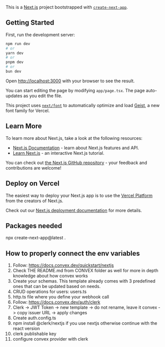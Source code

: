 This is a [Next.js](https://nextjs.org) project bootstrapped with [`create-next-app`](https://nextjs.org/docs/app/api-reference/cli/create-next-app).

## Getting Started

First, run the development server:

```bash
npm run dev
# or
yarn dev
# or
pnpm dev
# or
bun dev
```

Open [http://localhost:3000](http://localhost:3000) with your browser to see the result.

You can start editing the page by modifying `app/page.tsx`. The page auto-updates as you edit the file.

This project uses [`next/font`](https://nextjs.org/docs/app/building-your-application/optimizing/fonts) to automatically optimize and load [Geist](https://vercel.com/font), a new font family for Vercel.

## Learn More

To learn more about Next.js, take a look at the following resources:

- [Next.js Documentation](https://nextjs.org/docs) - learn about Next.js features and API.
- [Learn Next.js](https://nextjs.org/learn) - an interactive Next.js tutorial.

You can check out [the Next.js GitHub repository](https://github.com/vercel/next.js) - your feedback and contributions are welcome!

## Deploy on Vercel

The easiest way to deploy your Next.js app is to use the [Vercel Platform](https://vercel.com/new?utm_medium=default-template&filter=next.js&utm_source=create-next-app&utm_campaign=create-next-app-readme) from the creators of Next.js.

Check out our [Next.js deployment documentation](https://nextjs.org/docs/app/building-your-application/deploying) for more details.

## Packages needed

npx create-next-app@latest .

## How to properly connect the env variables

1. Follow: https://docs.convex.dev/quickstart/nextjs
2. Check THE README.md from CONVEX folder as well for more in depth knowledge about how convex works
3. Create your schemas. This template already comes with 3 predefined ones that can be updated based on needs.
4. CRUD operations for users: users.ts
5. http.ts file where you define your webhook call
6. Follow: https://docs.convex.dev/auth/clerk
7. Clerk -> JWT Token -> new template -> do not rename, leave it convex -> copy issuer URL -> apply changes
8. Create auth.config.ts
9. npm install @clerk/nextjs if you use nextjs otherwise continue with the react version
10. clerk publishable key
11. configure convex provider with clerk
